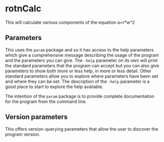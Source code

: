<!-- Created by mkdoc DO NOT EDIT. -->

<!-- The contents of this file will be inserted into the generated -->
<!-- Markdown documentation at the front by the mkdoc command. -->
<!-- TODO: add any extra documentation -->
# rotnCalc

This will calculate various components of the equation a=r\*w^2



<!-- This file is inserted into markdown files generated by mkdoc -->
<!-- if the program being documented depends on this module       -->
<!-- ============================================================ -->
<!-- See github.com/nickwells/utilities/mkdoc                     -->
## Parameters

This uses the `param` package and so it has access to the help parameters
which give a comprehensive message describing the usage of the program and
the parameters you can give. The `-help` parameter on its own will print the
standard parameters that the program can accept but you can also give
parameters to show both more or less help, in more or less detail. Other
standard parameters allow you to explore where parameters have been set and
where they can be set. The description of the `-help` parameter is a good
place to start to explore the help available.

The intention of the `param` package is to provide complete documentation
for the program from the command line.


<!-- This file is inserted into markdown files generated by mkdoc -->
<!-- if the program being documented depends on this module       -->
<!-- ============================================================ -->
<!-- See github.com/nickwells/utilities/mkdoc                     -->
## Version parameters

This offers version-querying parameters that allow the user to discover the
program version.
<!-- The contents of this file will be inserted into the generated -->
<!-- Markdown documentation at the back by the mkdoc command. -->
<!-- TODO: add any extra documentation -->
